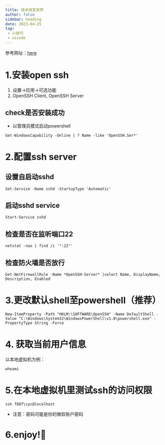 ```yaml
---
title: 技术改变世界
author: false
sidebar: heading
date: 2023-04-25
tag: 
 - 小技巧
 - vscode
---
```




参考网址：[here](https://medium.com/geekculture/setup-ssh-server-on-windows-10-11-34c7f096eaff)

# 1.安装open ssh

1. 设置->应用->可选功能
2. OpenSSH Client, OpenSSH Server

## check是否安装成功

- 以管理员模式启动powershell
```
Get-WindowsCapability -Online | ? Name -like 'OpenSSH.Ser*'
```

# 2.配置ssh server

## 设置自启动sshd
```
Set-Service -Name sshd -StartupType 'Automatic'
```

## 启动sshd service
```
Start-Service sshd
```

## 检查是否在监听端口22
```
netstat -nao | find /i '":22"'
```

## 检查防火墙是否放行
```
Get-NetFirewallRule -Name *OpenSSH-Server* |select Name, DisplayName, Description, Enabled
```

# 3.更改默认shell至powershell（推荐）

```
New-ItemProperty -Path "HKLM:\SOFTWARE\OpenSSH" -Name DefaultShell -Value "C:\Windows\System32\WindowsPowerShell\v1.0\powershell.exe" -PropertyType String -Force
```

# 4. 获取当前用户信息

以本地虚拟机为例：
```
whoami
```

# 5.在本地虚拟机里测试ssh的访问权限

```
ssh f887\cyc@localhost
```

- 注意：密码可能是你的微软账户密码

# 6.enjoy!🍗